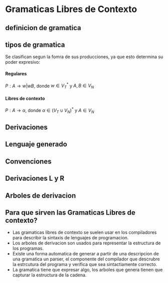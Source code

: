 # Gramaticas Libres de Contexto


## definicion de gramatica

## tipos de gramatica

Se clasifican segun la fomra de sus producciones, ya que esto determina su poder  expresivo:

#### Regulares

$P: A \to w | wB$, donde $w \in {V_T}^*$ y $A,B \in V_N$

#### Libres de contexto

$P: A \to \alpha$, donde $\alpha \in (V_T \cup V_N)^*$ y $A \in V_N$

## Derivaciones 

## Lenguaje generado


## Convenciones


## Derivaciones L y R

## Arboles de derivacion

## Para que sirven las Gramaticas Libres de contexto?

- Las gramaticas libres de contexto se suelen usar en los compiladores para describir la sintaxis de lenguajes de programacion.
- Los arboles de derivacion son usados para representar la estructura de los programas.
- Existe una forma automatica de generar a partir de una descripcion de una gramatica un parser, el componente del compilador que descrubre la estrcutura del programa y verifica que sea sintactiamente correcto.
- La gramatica tiene que expresar algo, los arboles que genera tienen que capturar la estructura de la cadena.